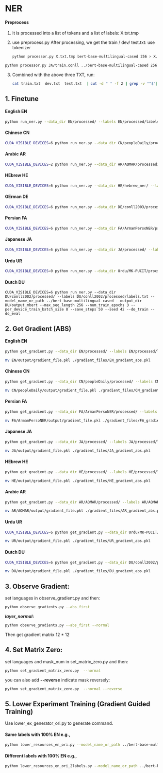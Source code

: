 # NER

#### Preprocess 

1. It is processed into a list of tokens and a list of labels: X.txt.tmp 

2. use preprocess.py After processing, we get the train / dev/ test.txt: use tokenizer 

   ```bash
   python processor.py X.txt.tmp bert-base-multilingual-cased 256 > X.txt
   ```

```bash
python processor.py JA/train.conll ../bert-base-multilingual-cased 256 > JA/processed/train.txt python processor.py JA/dev.conll ../bert-base-multilingual-cased 256 > JA/processed/dev.txt python processor.py JA/test.conll ../bert-base-multilingual-cased 256 > JA/processed/test.txt
```



3. Combined with the above three TXT, run: 

   ```bash
   cat train.txt  dev.txt  test.txt  | cut -d " " -f 2 | grep -v "^$"| sort | uniq >  labels.txt  Get ner's labels.txt
   ```

## 1. Finetune

#### English EN

```bash
python run_ner.py --data_dir EN/processed/ --labels EN/processed/labels.txt --model_name_or_path ../bert-base-multilingual-cased --output_dir EN/output --max_seq_length 256 --num_train_epochs 3 --per_device_train_batch_size 8 --save_steps 400 --seed 42 --do_train --do_eval --device 1
```



#### Chinese CN

```bash
CUDA_VISIBLE_DEVICES=6 python run_ner.py --data_dir CN/peopleDaily/processed/ --labels CN/peopleDaily/processed/labels.txt --model_name_or_path ../bert-base-multilingual-cased --output_dir CN/peopleDaily/output --max_seq_length 256 --num_train_epochs 3 --per_device_train_batch_size 8 --save_steps 400 --seed 42 --do_train --do_eval  --overwrite_output_dir 
```



#### Arabic AR

```bash
CUDA_VISIBLE_DEVICES=2 python run_ner.py --data_dir AR/AQMAR/processed1/ --labels AR/AQMAR/processed1/labels.txt --model_name_or_path ../bert-base-multilingual-cased --output_dir AR/AQMAR/output --max_seq_length 256 --num_train_epochs 3 --per_device_train_batch_size 8 --save_steps 100 --seed 42 --do_train --do_eval  --overwrite_output_dir  > AR_finetune.log
```



#### HEbrew HE

```bash
CUDA_VISIBLE_DEVICES=6 python run_ner.py --data_dir HE/hebrew_ner/ --labels HE/hebrew_ner/labels.txt --model_name_or_path ../bert-base-multilingual-cased --output_dir HE/hebrew_ner/output_xlm --max_seq_length 256 --num_train_epochs 3 --per_device_train_batch_size 8 --save_steps 100 --seed 42 --do_train --do_eval  --overwrite_output_dir 
```

#### GErman DE

```bash
CUDA_VISIBLE_DEVICES=6 python run_ner.py --data_dir DE/conll2003/processed --labels DE/conll2003/processed/labels.txt --model_name_or_path ../bert-base-multilingual-cased --output_dir DE/conll2003/processed/output_xlm --max_seq_length 256 --num_train_epochs 3 --per_device_train_batch_size 8 --save_steps 100 --seed 42 --do_train --do_eval  --overwrite_output_dir 
```



#### Persian FA

```bash
CUDA_VISIBLE_DEVICES=6 python run_ner.py --data_dir FA/ArmanPersoNER/processed/ --labels FA/ArmanPersoNER/processed/labels.txt --model_name_or_path ../bert-base-multilingual-cased --output_dir FA/output_mbert --max_seq_length 256 --num_train_epochs 3 --per_device_train_batch_size 8 --save_steps 100 --seed 42 --do_train --do_eval
```



#### Japanese JA

```bash
CUDA_VISIBLE_DEVICES=6 python run_ner.py --data_dir JA/processed/ --labels JA/processed/labels.txt --model_name_or_path ../bert-base-multilingual-cased --output_dir JA/output --max_seq_length 256 --num_train_epochs 3 --per_device_train_batch_size 8 --save_steps 100 --seed 42 --do_train --do_eval > JA_finetune.log
```



#### Urdu UR

```bash
CUDA_VISIBLE_DEVICES=0 python run_ner.py --data_dir Urdu/MK-PUCIT/procssed/ --labels Urdu/MK-PUCIT/procssed/labels.txt --model_name_or_path ../bert-base-multilingual-cased --output_dir Urdu/output_mbert --max_seq_length 256 --num_train_epochs 3 --per_device_train_batch_size 8 --save_steps 100 --seed 42 --do_train --do_eval 
```



#### Dutch DU

```bah
CUDA_VISIBLE_DEVICES=6 python run_ner.py --data_dir DU/conll2002/processed/ --labels DU/conll2002/processed/labels.txt --model_name_or_path ../bert-base-multilingual-cased --output_dir DU/output_mbert --max_seq_length 256 --num_train_epochs 3 --per_device_train_batch_size 8 --save_steps 50 --seed 42 --do_train --do_eval 
```



## 2. Get Gradient (ABS)

#### English EN

```bash
python get_gradient.py --data_dir EN/processed/ --labels EN/processed/labels.txt --model_name_or_path ./EN/output --output_dir EN/output --max_seq_length 256 --save_steps 400 --seed 42 --do_eval
```



```bash
mv EN/output/gradient_file.pkl ./gradient_files/EN_gradient_abs.pkl
```



#### Chinese CN

```bash
python get_gradient.py --data_dir CN/peopleDaily/processed/ --labels CN/peopleDaily/processed/labels.txt --model_name_or_path CN/peopleDaily/output --output_dir CN/peopleDaily/output --max_seq_length 256 --save_steps 400 --seed 42 --do_eval
```



```bash
mv CN/peopleDaily/output/gradient_file.pkl ./gradient_files/CN_gradient_abs.pkl
```



#### Persian FA

```bash
python get_gradient.py --data_dir FA/ArmanPersoNER/processed/ --labels FA/ArmanPersoNER/processed/labels.txt --model_name_or_path FA/ArmanPersoNER/output --output_dir FA/ArmanPersoNER/output --max_seq_length 256 --save_steps 100 --seed 42 --do_eval
```



```bash
mv FA/ArmanPersoNER/output/gradient_file.pkl ./gradient_files/FA_gradient_abs.pkl
```



#### Japanese JA

```bash
python get_gradient.py --data_dir JA/processed/ --labels JA/processed/labels.txt --model_name_or_path JA/output --output_dir JA/output --max_seq_length 256  --save_steps 50 --seed 42 --do_eval
```



```bash
mv JA/output/gradient_file.pkl ./gradient_files/JA_gradient_abs.pkl
```



#### HEbrew HE

```bash
python get_gradient.py --data_dir HE/processed/ --labels HE/processed/labels.txt --model_name_or_path HE/output --output_dir HE/output --max_seq_length 256  --save_steps 50 --seed 42 --do_eval
```



```bash
mv HE/output/gradient_file.pkl ./gradient_files/HE_gradient_abs.pkl
```



#### Arabic AR

```bash
python get_gradient.py --data_dir AR/AQMAR/processed/ --labels AR/AQMAR/processed/labels.txt --model_name_or_path AR/AQMAR/output --output_dir AR/AQMAR/output --max_seq_length 256 --save_steps 100 --seed 42 --do_eval
```



```bash
mv AR/AQMAR/output/gradient_file.pkl ./gradient_files/AR_gradient_abs.pkl
```



#### Urdu UR

```bash
CUDA_VISIBLE_DEVICES=6 python get_gradient.py --data_dir Urdu/MK-PUCIT/procssed/ --labels Urdu/MK-PUCIT/procssed/label.txt --model_name_or_path Urdu/output_mbert --output_dir Urdu/output_mbert --max_seq_length 256  --save_steps 1000 --seed 42 --do_eval
```



```bash
mv UR/output/gradient_file.pkl ./gradient_files/UR_gradient_abs.pkl
```



#### Dutch DU

```bash
CUDA_VISIBLE_DEVICES=6 python get_gradient.py --data_dir DU/conll2002/processed/ --labels DU/conll2002/processed/labels.txt --model_name_or_path DU/output_mbert/ --output_dir DU/output_mbert --max_seq_length 256  --save_steps 50 --seed 42 --do_eval
```

```bash
mv DU/output/gradient_file.pkl ./gradient_files/DU_gradient_abs.pkl
```

## 3. Observe Gradient:

set languages  in observe_gradient.py and then: 

```bash
python observe_gradients.py --abs_first
```

  ***layer_normal*:**

  ```bash
python observe_gradients.py --abs_first --normal
  ```

Then get gradient matrix 12 * 12

## 4. Set Matrix Zero:

set languages and mask_num in set_matrix_zero.py and then:

```bash
python set_gradient_matrix_zero.py  --normal
```



you can also add  **--reverse** indicate mask reversely: 

```bash
python set_gradient_matrix_zero.py  --normal --reverse 
```

## 5. Lower Experiment Training (Gradient Guided Training)

Use lower_ex_generator_ori.py to generate command.

#### Same labels with 100% EN e.g.,

```bash
python lower_resources_en_ori.py --model_name_or_path ../bert-base-multilingual-cased --max_seq_length 256 --num_train_epochs 3 --per_device_train_batch_size 16 --seed 42 --save_steps -1 --do_train --do_eval --do_predict --source_data_dir EN/processed/ --train_data_rate 1.0 --data_dir TR/tr/processed/ --labels EN/processed/labels.txt --source_gradient_matrix_path ./gradient_files/EN_8_zero_gradient.pkl --output_dir experiment/ex_lower_resources/mask_8_EN_TR/tr_1.0/ --overwrite_output_dir --devices 2 --overwrite_cache > mask_8_EN_TR_tr.log
```



#### Different labels with 100% EN e.g.,

```bash
python lower_resources_en_ori_2labels.py --model_name_or_path ../bert-base-multilingual-cased --max_seq_length 256 --num_train_epochs 3 --per_device_train_batch_size 16 --seed 42 --save_steps -1 --do_train --do_eval --do_predict --source_data_dir EN/processed/ --train_data_rate 1.0 --data_dir FA/ArmanPersoNER/processed/ --labels FA/ArmanPersoNER/processed/labels.txt --source_gradient_matrix_path ./gradient_files/EN_8_zero_gradient.pkl --output_dir experiment/ex_lower_resources/mask_8_EN_FA/ArmanPersoNER_1.0/ --overwrite_output_dir --devices 2 --overwrite_cache > mask_8_EN_FA_ArmanPersoNER.log
```

